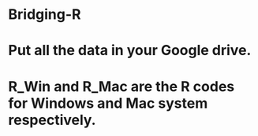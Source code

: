 # Bridging-R
# Put all the data in your Google drive.
# R_Win and R_Mac are the R codes for Windows and Mac system respectively.
